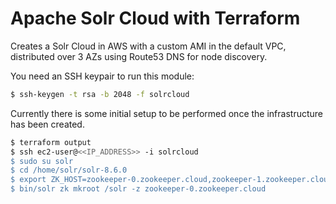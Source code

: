 # Apache Solr Cloud with Terraform

Creates a Solr Cloud in AWS with a custom AMI in the default VPC, distributed over 3 AZs using Route53 DNS for node discovery.

You need an SSH keypair to run this module:
```bash
$ ssh-keygen -t rsa -b 2048 -f solrcloud
```

Currently there is some initial setup to be performed once the infrastructure has been created.

```bash
$ terraform output
$ ssh ec2-user@<<IP_ADDRESS>> -i solrcloud
$ sudo su solr
$ cd /home/solr/solr-8.6.0
$ export ZK_HOST=zookeeper-0.zookeeper.cloud,zookeeper-1.zookeeper.cloud,zookeeper-2.zookeeper.cloud/solr
$ bin/solr zk mkroot /solr -z zookeeper-0.zookeeper.cloud
```
